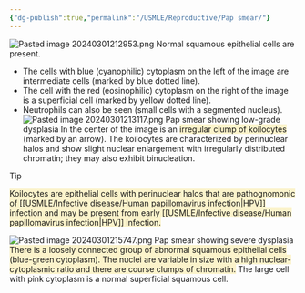 ```yaml
---
{"dg-publish":true,"permalink":"/USMLE/Reproductive/Pap smear/"}
---
```


![Pasted image 20240301212953.png](/img/user/appendix/Pasted%20image%2020240301212953.png)
Normal squamous epithelial cells are present. 
- The cells with blue (cyanophilic) cytoplasm on the left of the image are intermediate cells (marked by blue dotted line). 
- The cell with the red (eosinophilic) cytoplasm on the right of the image is a superficial cell (marked by yellow dotted line). 
- Neutrophils can also be seen (small cells with a segmented nucleus).
![Pasted image 20240301213117.png](/img/user/appendix/Pasted%20image%2020240301213117.png)
Pap smear showing low-grade dysplasia
In the center of the image is an <span style="background:rgba(240, 200, 0, 0.2)">irregular clump of koilocytes</span> (marked by an arrow). The koilocytes are characterized by perinuclear halos and show slight nuclear enlargement with irregularly distributed chromatin; they may also exhibit binucleation.
>[!tip] 
><span style="background:rgba(240, 200, 0, 0.2)">Koilocytes are epithelial cells with perinuclear halos that are pathognomonic of [[USMLE/Infective disease/Human papillomavirus infection\|HPV]] infection and may be present from early [[USMLE/Infective disease/Human papillomavirus infection\|HPV]] infection.</span>

![Pasted image 20240301215747.png](/img/user/appendix/Pasted%20image%2020240301215747.png)
Pap smear showing severe dysplasia
<span style="background:rgba(240, 200, 0, 0.2)">There is a loosely connected group of abnormal squamous epithelial cells (blue-green cytoplasm). The nuclei are variable in size with a high nuclear-cytoplasmic ratio and there are course clumps of chromatin.</span> The large cell with pink cytoplasm is a normal superficial squamous cell.
